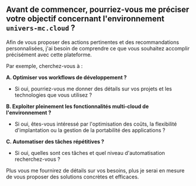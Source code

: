 ##  Avant de commencer, pourriez-vous me préciser votre objectif concernant l'environnement  `univers-mc.cloud` ?  

Afin de vous proposer des actions pertinentes et des recommandations personnalisées, j'ai besoin de comprendre ce que vous souhaitez accomplir précisément avec cette plateforme. 

Par exemple, cherchez-vous à :

**A. Optimiser vos workflows de développement ?**

   * Si oui, pourriez-vous me donner des détails sur vos projets et les technologies que vous utilisez ? 

**B. Exploiter pleinement les fonctionnalités multi-cloud de l'environnement ?**

   * Si oui, êtes-vous intéressé par l'optimisation des coûts, la flexibilité d'implantation ou la gestion de la portabilité des applications ? 

**C. Automatiser des tâches répétitives ?**

   * Si oui, quelles sont ces tâches et quel niveau d'automatisation recherchez-vous ?

Plus vous me fournirez de détails sur vos besoins, plus je serai en mesure de vous proposer des solutions concrètes et efficaces.

 
